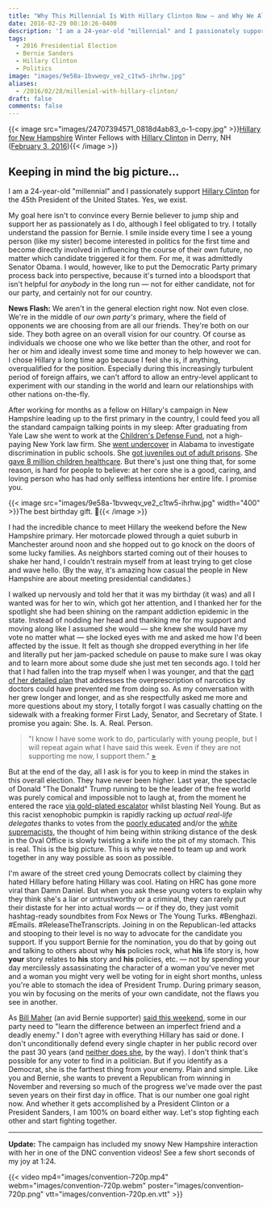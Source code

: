 ```yaml
---
title: "Why This Millennial Is With Hillary Clinton Now — and Why We All Need To Be In November"
date: 2016-02-29 00:10:26-0400
description: 'I am a 24-year-old "millennial" and I passionately support Hillary Clinton for the 45th President of the United States. Yes, we exist.'
tags:
  - 2016 Presidential Election
  - Bernie Sanders
  - Hillary Clinton
  - Politics
image: "images/9e58a-1bvweqv_ve2_c1tw5-ihrhw.jpg"
aliases:
  - /2016/02/28/millenial-with-hillary-clinton/
draft: false
comments: false
---
```


{{< image src="images/24707394571_0818d4ab83_o-1-copy.jpg" >}}[Hillary for New Hampshire](https://medium.com/@HillaryForNH) Winter Fellows with [Hillary Clinton](https://medium.com/@HillaryClinton) in Derry, NH ([February 3, 2016](https://www.flickr.com/photos/hillaryclinton/24707394571/)){{< /image >}}

## Keeping in mind the big picture...

I am a 24-year-old "millennial" and I passionately support [Hillary Clinton](https://www.hillaryclinton.com/) for the 45th President of the United States. Yes, we exist.

My goal here isn't to convince every Bernie believer to jump ship and support her as passionately as I do, although I feel obligated to try. I totally understand the passion for Bernie. I smile inside every time I see a young person (like my sister) become interested in politics for the first time and become directly involved in influencing the course of their own future, no matter which candidate triggered it for them. For me, it was admittedly Senator Obama. I would, however, like to put the Democratic Party primary process back into perspective, because it's turned into a bloodsport that isn't helpful for _anybody_ in the long run — not for either candidate, not for our party, and certainly not for our country.

**News Flash:** We aren't in the general election right now. Not even close. We're in the middle of _our own party's_ primary, where the field of opponents we are choosing from are all our friends. They're both on our side. They both agree on an overall vision for our country. Of course as individuals we choose one who we like better than the other, and root for her or him and ideally invest some time and money to help however we can. I chose Hillary a long time ago because I feel she is, if anything, overqualified for the position. Especially during this increasingly turbulent period of foreign affairs, we can't afford to allow an entry-level applicant to experiment with our standing in the world and learn our relationships with other nations on-the-fly.

After working for months as a fellow on Hillary's campaign in New Hampshire leading up to the first primary in the country, I could feed you all the standard campaign talking points in my sleep: After graduating from Yale Law she went to work at the [Children's Defense Fund](http://www.childrensdefense.org/), not a high-paying New York law firm. She [went undercover](http://www.nytimes.com/2015/12/28/us/politics/how-hillary-clinton-went-undercover-to-examine-race-in-education.html?_r=0) in Alabama to investigate discrimination in public schools. She [got juveniles out of adult prisons](http://www.huffingtonpost.com/entry/huffpost-criminal-justice-survey-democratics_us_56bb85eae4b0b40245c5038b). She [gave 8 million children healthcare](https://www.hillaryclinton.com/briefing/factsheets/2015/12/23/hillary-clintons-lifelong-fight-for-quality-affordable-health-care-for-all-americans/). But there's just one thing that, for some reason, is hard for people to believe: at her core she is a good, caring, and loving person who has had only selfless intentions her entire life. I promise you.

{{< image src="images/9e58a-1bvweqv_ve2_c1tw5-ihrhw.jpg" width="400" >}}The best birthday gift. 🎉{{< /image >}}

I had the incredible chance to meet Hillary the weekend before the New Hampshire primary. Her motorcade plowed through a quiet suburb in Manchester around noon and she hopped out to go knock on the doors of some lucky families. As neighbors started coming out of their houses to shake her hand, I couldn't restrain myself from at least trying to get close and wave hello. (By the way, it's amazing how casual the people in New Hampshire are about meeting presidential candidates.)

I walked up nervously and told her that it was my birthday (it was) and all I wanted was for her to win, which got her attention, and I thanked her for the spotlight she had been shining on the rampant addiction epidemic in the state. Instead of nodding her head and thanking me for my support and moving along like I assumed she would — she knew she would have my vote no matter what — she locked eyes with me and asked me how I'd been affected by the issue. It felt as though she dropped everything in her life and literally put her jam-packed schedule on pause to make sure I was okay and to learn more about some dude she just met ten seconds ago. I told her that I had fallen into the trap myself when I was younger, and that the [part of her detailed plan](https://www.hillaryclinton.com/issues/addiction/) that addresses the overprescription of narcotics by doctors could have prevented me from doing so. As my conversation with her grew longer and longer, and as she respectfully asked me more and more questions about my story, I totally forgot I was casually chatting on the sidewalk with a freaking former First Lady, Senator, and Secretary of State. I promise you again: She. Is. A. Real. Person.

> "I know I have some work to do, particularly with young people, but I will repeat again what I have said this week. Even if they are not supporting me now, I support them." [»](http://www.vox.com/2016/2/9/10956458/hillary-clinton-new-hampshire)

But at the end of the day, all I ask is for you to keep in mind the stakes in this overall election. They have never been higher. Last year, the spectacle of Donald "The Donald" Trump running to be the leader of the free world was purely comical and impossible not to laugh at, from the moment he entered the race [via gold-plated escalator](https://www.youtube.com/watch?v=Ab9AnZaLL1U) whilst blasting Neil Young. But as this racist xenophobic pumpkin is rapidly racking up _actual real-life delegates_ thanks to votes from the [poorly educated](http://www.vox.com/2016/2/24/11107788/donald-trump-poorly-educated) and/or the [white supremacists](http://www.huffingtonpost.com/entry/donald-trump-white-supremacist-sec-primary_us_56cf4437e4b0bf0dab31222f), the thought of him being within striking distance of the desk in the Oval Office is slowly twisting a knife into the pit of my stomach. This is real. This is the big picture. This is why we need to team up and work together in any way possible as soon as possible.

I'm aware of the street cred young Democrats collect by claiming they hated Hillary before hating Hillary was cool. Hating on HRC has gone more viral than Damn Daniel. But when you ask these young voters to explain why they think she's a liar or untrustworthy or a criminal, they can rarely put their distaste for her into actual words — or if they do, they just vomit hashtag-ready soundbites from Fox News or The Young Turks. #Benghazi. #Emails. #ReleaseTheTranscripts. Joining in on the Republican-led attacks and stooping to their level is no way to advocate for the candidate you support. If you support Bernie for the nomination, you do that by going out and talking to others about why **his** policies rock, what **his** life story is, how **your** story relates to **his** story and **his** policies, etc. — not by spending your day mercilessly assassinating the character of a woman you've never met and a woman you might very well be voting for in eight short months, unless you're able to stomach the idea of President Trump. During primary season, you win by focusing on the merits of your own candidate, not the flaws you see in another.

As [Bill Maher](https://medium.com/u/cdc04a9799f6) (an avid Bernie supporter) [said this weekend](https://www.youtube.com/watch?v=rd1gpjkjcfc), some in our party need to "learn the difference between an imperfect friend and a deadly enemy." I don't agree with everything Hillary has said or done. I don't unconditionally defend every single chapter in her public record over the past 30 years (and [neither does she](https://www.washingtonpost.com/blogs/post-partisan/wp/2016/02/25/hillary-clinton-responds-to-activist-who-demanded-apology-for-superpredator-remarks/), by the way). I don't think that's possible for any voter to find in a politician. But if you identify as a Democrat, she is the farthest thing from your enemy. Plain and simple. Like you and Bernie, she wants to prevent a Republican from winning in November and reversing so much of the progress we've made over the past seven years on their first day in office. That is our number one goal right now. And whether it gets accomplished by a President Clinton or a President Sanders, I am 100% on board either way. Let's stop fighting each other and start fighting together.

<!-- {{< youtube TqrwDMTByNM >}} -->

---

**Update:** The campaign has included my snowy New Hampshire interaction with her in one of the DNC convention videos! See a few short seconds of my joy at 1:24.

{{< video mp4="images/convention-720p.mp4" webm="images/convention-720p.webm" poster="images/convention-720p.png" vtt="images/convention-720p.en.vtt" >}}
